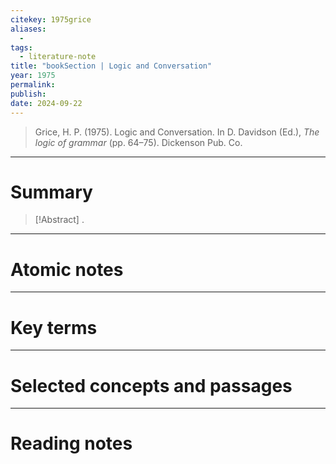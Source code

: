 ```yaml
---
citekey: 1975grice
aliases:
  - 
tags:
  - literature-note
title: "bookSection | Logic and Conversation"
year: 1975
permalink: 
publish:
date: 2024-09-22
---
```

> Grice, H. P. (1975). Logic and Conversation. In D. Davidson (Ed.), _The logic of grammar_ (pp. 64–75). Dickenson Pub. Co.

---

# Summary

> [!Abstract]
>.


---

# Atomic notes

---

# Key terms

---

# Selected concepts and passages

---

# Reading notes

